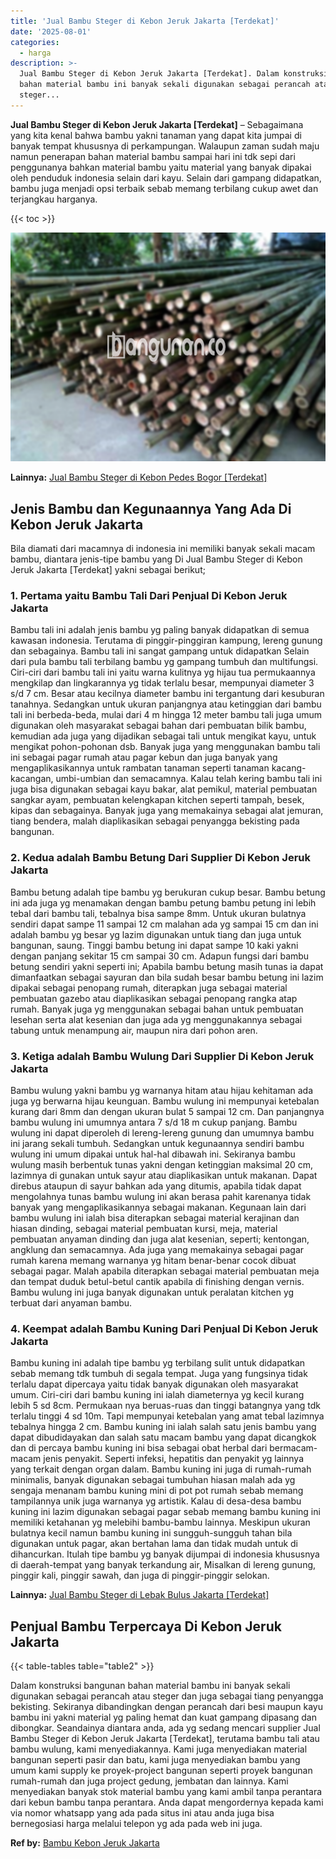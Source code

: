 ```yaml
---
title: 'Jual Bambu Steger di Kebon Jeruk Jakarta [Terdekat]'
date: '2025-08-01'
categories:
  - harga
description: >-
  Jual Bambu Steger di Kebon Jeruk Jakarta [Terdekat]. Dalam konstruksi bangunan
  bahan material bambu ini banyak sekali digunakan sebagai perancah atau
  steger...
---
```


**Jual Bambu Steger di Kebon Jeruk Jakarta \[Terdekat\]** – Sebagaimana yang kita kenal bahwa bambu yakni tanaman yang dapat kita jumpai di banyak tempat khususnya di perkampungan. Walaupun zaman sudah maju namun penerapan bahan material bambu sampai hari ini tdk sepi dari penggunanya bahkan material bambu yaitu material yang banyak dipakai oleh penduduk indonesia selain dari kayu. Selain dari gampang didapatkan, bambu juga menjadi opsi terbaik sebab memang terbilang cukup awet dan terjangkau harganya.

{{< toc >}}

![Jual Bambu Steger di Kebon Jeruk Jakarta [Terdekat]](/images/jual-bambu-tali-20.png)

**Lainnya:** [Jual Bambu Steger di Kebon Pedes Bogor \[Terdekat\]](https://bambu.bangunan.co/jual-bambu-steger-di-kebon-pedes-bogor-terdekat/)

## Jenis Bambu dan Kegunaannya Yang Ada Di Kebon Jeruk Jakarta

Bila diamati dari macamnya di indonesia ini memiliki banyak sekali macam bambu, diantara jenis-tipe bambu yang Di Jual Bambu Steger di Kebon Jeruk Jakarta \[Terdekat\] yakni sebagai berikut;

### 1\. Pertama yaitu Bambu Tali Dari Penjual Di Kebon Jeruk Jakarta

Bambu tali ini adalah jenis bambu yg paling banyak didapatkan di semua kawasan indonesia. Terutama di pinggir-pinggiran kampung, lereng gunung dan sebagainya. Bambu tali ini sangat gampang untuk didapatkan Selain dari pula bambu tali terbilang bambu yg gampang tumbuh dan multifungsi. Ciri-ciri dari bambu tali ini yaitu warna kulitnya yg hijau tua permukaannya mengkilap dan lingkarannya yg tidak terlalu besar, mempunyai diameter 3 s/d 7 cm. Besar atau kecilnya diameter bambu ini tergantung dari kesuburan tanahnya. Sedangkan untuk ukuran panjangnya atau ketinggian dari bambu tali ini berbeda-beda, mulai dari 4 m hingga 12 meter bambu tali juga umum digunakan oleh masyarakat sebagai bahan dari pembuatan bilik bambu, kemudian ada juga yang dijadikan sebagai tali untuk mengikat kayu, untuk mengikat pohon-pohonan dsb. Banyak juga yang menggunakan bambu tali ini sebagai pagar rumah atau pagar kebun dan juga banyak yang mengaplikasikannya untuk rambatan tanaman seperti tanaman kacang-kacangan, umbi-umbian dan semacamnya. Kalau telah kering bambu tali ini juga bisa digunakan sebagai kayu bakar, alat pemikul, material pembuatan sangkar ayam, pembuatan kelengkapan kitchen seperti tampah, besek, kipas dan sebagainya. Banyak juga yang memakainya sebagai alat jemuran, tiang bendera, malah diaplikasikan sebagai penyangga bekisting pada bangunan.

### 2\. Kedua adalah Bambu Betung Dari Supplier Di Kebon Jeruk Jakarta

Bambu betung adalah tipe bambu yg berukuran cukup besar. Bambu betung ini ada juga yg menamakan dengan bambu petung bambu petung ini lebih tebal dari bambu tali, tebalnya bisa sampe 8mm. Untuk ukuran bulatnya sendiri dapat sampe 11 sampai 12 cm malahan ada yg sampai 15 cm dan ini adalah bambu yg besar yg lazim digunakan untuk tiang dan juga untuk bangunan, saung. Tinggi bambu betung ini dapat sampe 10 kaki yakni dengan panjang sekitar 15 cm sampai 30 cm. Adapun fungsi dari bambu betung sendiri yakni seperti ini; Apabila bambu betung masih tunas ia dapat dimanfaatkan sebagai sayuran dan bila sudah besar bambu betung ini lazim dipakai sebagai penopang rumah, diterapkan juga sebagai material pembuatan gazebo atau diaplikasikan sebagai penopang rangka atap rumah. Banyak juga yg menggunakan sebagai bahan untuk pembuatan lesehan serta alat kesenian dan juga ada yg menggunakannya sebagai tabung untuk menampung air, maupun nira dari pohon aren.

### 3\. Ketiga adalah Bambu Wulung Dari Supplier Di Kebon Jeruk Jakarta

Bambu wulung yakni bambu yg warnanya hitam atau hijau kehitaman ada juga yg berwarna hijau keunguan. Bambu wulung ini mempunyai ketebalan kurang dari 8mm dan dengan ukuran bulat 5 sampai 12 cm. Dan panjangnya bambu wulung ini umumnya antara 7 s/d 18 m cukup panjang. Bambu wulung ini dapat diperoleh di lereng-lereng gunung dan umumnya bambu ini jarang sekali tumbuh. Sedangkan untuk kegunaannya sendiri bambu wulung ini umum dipakai untuk hal-hal dibawah ini. Sekiranya bambu wulung masih berbentuk tunas yakni dengan ketinggian maksimal 20 cm, lazimnya di gunakan untuk sayur atau diaplikasikan untuk makanan. Dapat direbus ataupun di sayur bahkan ada yang ditumis, apabila tidak dapat mengolahnya tunas bambu wulung ini akan berasa pahit karenanya tidak banyak yang mengaplikasikannya sebagai makanan. Kegunaan lain dari bambu wulung ini ialah bisa diterapkan sebagai material kerajinan dan hiasan dinding, sebagai material pembuatan kursi, meja, material pembuatan anyaman dinding dan juga alat kesenian, seperti; kentongan, angklung dan semacamnya. Ada juga yang memakainya sebagai pagar rumah karena memang warnanya yg hitam benar-benar cocok dibuat sebagai pagar. Malah apabila diterapkan sebagai material pembuatan meja dan tempat duduk betul-betul cantik apabila di finishing dengan vernis. Bambu wulung ini juga banyak digunakan untuk peralatan kitchen yg terbuat dari anyaman bambu.

### 4\. Keempat adalah Bambu Kuning Dari Penjual Di Kebon Jeruk Jakarta

Bambu kuning ini adalah tipe bambu yg terbilang sulit untuk didapatkan sebab memang tdk tumbuh di segala tempat. Juga yang fungsinya tidak terlalu dapat dipercaya yaitu tidak banyak digunakan oleh masyarakat umum. Ciri-ciri dari bambu kuning ini ialah diameternya yg kecil kurang lebih 5 sd 8cm. Permukaan nya beruas-ruas dan tinggi batangnya yang tdk terlalu tinggi 4 sd 10m. Tapi mempunyai ketebalan yang amat tebal lazimnya tebalnya hingga 2 cm. Bambu kuning ini ialah salah satu jenis bambu yang dapat dibudidayakan dan salah satu macam bambu yang dapat dicangkok dan di percaya bambu kuning ini bisa sebagai obat herbal dari bermacam-macam jenis penyakit. Seperti infeksi, hepatitis dan penyakit yg lainnya yang terkait dengan organ dalam. Bambu kuning ini juga di rumah-rumah minimalis, banyak digunakan sebagai tumbuhan hiasan malah ada yg sengaja menanam bambu kuning mini di pot pot rumah sebab memang tampilannya unik juga warnanya yg artistik. Kalau di desa-desa bambu kuning ini lazim digunakan sebagai pagar sebab memang bambu kuning ini memiliki ketahanan yg melebihi bambu-bambu lainnya. Meskipun ukuran bulatnya kecil namun bambu kuning ini sungguh-sungguh tahan bila digunakan untuk pagar, akan bertahan lama dan tidak mudah untuk di dihancurkan. Itulah tipe bambu yg banyak dijumpai di indonesia khususnya di daerah-tempat yang banyak terkandung air, Misalkan di lereng gunung, pinggir kali, pinggir sawah, dan juga di pinggir-pinggir selokan.

**Lainnya:** [Jual Bambu Steger di Lebak Bulus Jakarta \[Terdekat\]](https://bambu.bangunan.co/jual-bambu-steger-di-lebak-bulus-jakarta-terdekat/)

## Penjual Bambu Terpercaya Di Kebon Jeruk Jakarta

{{< table-tables table="table2" >}}

Dalam konstruksi bangunan bahan material bambu ini banyak sekali digunakan sebagai perancah atau steger dan juga sebagai tiang penyangga bekisting. Sekiranya dibandingkan dengan perancah dari besi maupun kayu bambu ini yakni material yg paling hemat dan kuat gampang dipasang dan dibongkar. Seandainya diantara anda, ada yg sedang mencari supplier Jual Bambu Steger di Kebon Jeruk Jakarta \[Terdekat\], terutama bambu tali atau bambu wulung, kami menyediakannya. Kami juga menyediakan material bangunan seperti pasir dan batu, kami juga menyediakan bambu yang umum kami supply ke proyek-project bangunan seperti proyek bangunan rumah-rumah dan juga project gedung, jembatan dan lainnya. Kami menyediakan banyak stok material bambu yang kami ambil tanpa perantara dari kebun bambu tanpa perantara. Anda dapat mengordernya kepada kami via nomor whatsapp yang ada pada situs ini atau anda juga bisa bernegosiasi harga melalui telepon yg ada pada web ini juga.

**Ref by:** [Bambu Kebon Jeruk Jakarta](https://id.wikipedia.org/wiki/Bambu)
